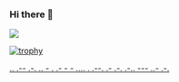 ### Hi there 👋

![](https://visitor-badge.glitch.me/badge?page_id=firmai.firmai)

[![trophy](https://github-profile-trophy.vercel.app/?username=firmai&theme=onedark)](https://github.com/ryo-ma/github-profile-trophy)

[..    .-- .-. .. - .    .- -    - .... .    .--. .- .-. .-.. --- ..- .-.](https://theparlour.substack.com/)
                            


